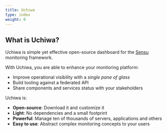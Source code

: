 ```yaml
---
title: Uchiwa
type: index
weight: 0
---
```


## What is Uchiwa?

Uchiwa is simple yet effective open-source dashboard for the
[Sensu](https://sensuapp.org/) monitoring framework.

With Uchiwa, you are able to enhance your monitoring platform:

* Improve operational visibility with a *single pane of glass*
* Build tooling against a federated API
* Share components and services status with your stakeholders

Uchiwa is:

* **Open-source**: Download it and customize it
* **Light**: No dependencies and a small footprint
* **Powerful**: Manage ten of thousands of servers, applications and others
* **Easy to use**: Abstract complex monitoring concepts to your users
